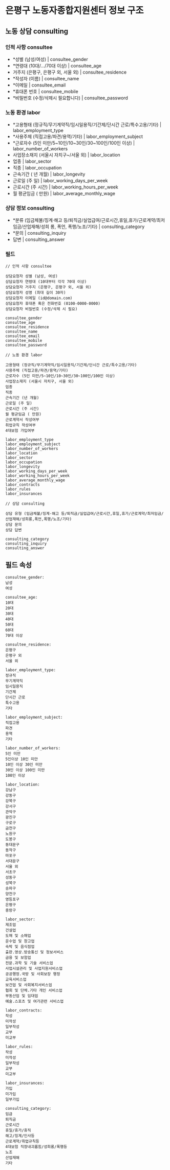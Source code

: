 # 은평구 노동자종합지원센터 정보 구조

## 노동 상담 consulting

### 인적 사항 consultee

- *성별 (남성/여성) | consultee_gender
- *연령대 (10대/.../70대 이상) | consultee_age
- 거주지 (은평구, 은평구 외, 서울 외) | consultee_residence
- *작성자 (이름) | consultee_name
- *이메일 | consultee_email
- *휴대폰 번호 | consultee_mobile
- *비밀번호 (수정/삭제시 필요합니다) | consultee_password

### 노동 환경 labor

- *고용형태 (정규직/무기계약직/임시일용직/기간제/단시간 근로/특수고용/기타) | labor_employment_type
- *사용주체 (직접고용/파견/용역/기타) | labor_employment_subject
- *근로자수 (5인 미만/5~10인/10~30인/30~100인/100인 이상) | labor_number_of_workers
- 사업장소재지 (서울시 자치구~/서울 외) | labor_location
- 업종 | labor_sector
- 직종 | labor_occupation
- 근속기간 ( 년 개월) | labor_longevity
- 근로일 (주 일) | labor_working_days_per_week
- 근로시간 (주 시간) | labor_working_hours_per_week
- 월 평균임금 ( 만원) | labor_average_monthly_wage

### 상담 정보 consulting

- *분류 (임금체불/징계·해고 등/퇴직금/실업급여/근로시간,휴일,휴가/근로계약/최저임금/산업재해/성희 롱, 폭언, 폭행/노조/기타) | consulting_category
- *문의 | consulting_inquiry
- 답변 | consulting_answer


### 필드

```
// 인적 사항 consultee

상담요청자 성별 (남성, 여성)
상담요청자 연령대 (10대부터 각각 70대 이상)
상담요청자 거주지 (은평구, 은평구 외, 서울 외)
상담요청자 성명 (최대 길이 30자)
상담요청자 이메일 (id@domain.com)
상담요청자 휴대폰 혹은 전화번호 (0100-0000-0000)
상담요청자 비밀번호 (수정/삭제 시 필요)

consultee_gender
consultee_age
consultee_residence
consultee_name
consultee_email
consultee_mobile
consultee_password

// 노동 환경 labor

고용형태 (정규직/무기계약직/임시일용직/기간제/단시간 근로/특수고용/기타)
사용주체 (직접고용/파견/용역/기타)
근로자수 (5인 미만/5~10인/10~30인/30~100인/100인 이상)
사업장소재지 (서울시 자치구, 서울 외)
업종
직종
근속기간 (년 개월)
근로일 (주 일)
근로시간 (주 시간)
월 평균임금 ( 만원)
근로계약서 작성여부
취업규칙 작성여부
4대보험 가입여부

labor_employment_type
labor_employment_subject
labor_number_of_workers
labor_location
labor_sector
labor_occupation
labor_longevity
labor_working_days_per_week
labor_working_hours_per_week
labor_average_monthly_wage
labor_contracts
labor_rules
labor_insurances

// 상담 consulting

상담 유형 (임금체불/징계·해고 등/퇴직금/실업급여/근로시간,휴일,휴가/근로계약/최저임금/산업재해/성희롱,폭언,폭행/노조/기타)
상담 문의
상담 답변

consulting_category
consulting_inquiry
consulting_answer
```

## 필드 속성

```
consultee_gender:
남성
여성

consultee_age:
10대
20대
30대
40대
50대
60대
70대 이상

consultee_residence:
은평구
은평구 외
서울 외

labor_employment_type:
정규직
무기계약직
임시일용직
기간제
단시간 근로
특수고용
기타

labor_employment_subject:
직접고용
파견
용역
기타

labor_number_of_workers:
5인 미만
5인이상 10인 미만
10인 이상 30인 미만
30인 이상 100인 미만
100인 이상

labor_location:
강남구
강동구
강북구
강서구
관악구
광진구
구로구
금천구
노원구
도봉구
동대문구
동작구
마포구
서대문구
서울 외
서초구
성동구
성북구
송파구
양천구
영등포구
은평구
중랑구

labor_sector:
제조업
건설업
도매 및 소매업
운수업 및 창고업
숙박 및 음식점업
출판.영상.방송통신 및 정보서비스
금융 및 보험업
전문.과학 및 기술 서비스업
사업시설관리 및 사업지원서비스업
공공행정.국방 및 사회보장 행정
교육서비스업
보건업 및 사회복지서비스업
협회 및 단체.기타 개인 서비스업
부동산업 및 임대업
예술.스포츠 및 여가관련 서비스업

labor_contracts:
작성
미작성
일부작성
교부
미교부

labor_rules:
작성
미작성
일부작성
교부
미교부

labor_insurances:
가입
미가입
일부가입

consulting_category:
임금
퇴직금
근로시간
휴일/휴가/휴직
해고/징계/인사등
근로계약/취업규칙등
4대보험 직장내괴롭힘/성희롱/폭행등
노조
산업재해
기타
```